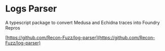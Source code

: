 # Logs Parser

A typescript package to convert Medusa and Echidna traces into Foundry Repros

[https://github.com/Recon-Fuzz/log-parser](https://github.com/Recon-Fuzz/log-parser)